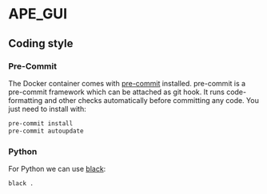 # APE_GUI

## Coding style

### Pre-Commit
The Docker container comes with [pre-commit](https://pre-commit.com/) installed.
pre-commit is a pre-commit framework which can be attached as git hook. It
runs code-formatting and other checks automatically before committing any code.
You just need to install with:

```bash
pre-commit install
pre-commit autoupdate
```

### Python

For Python we can use [black](https://github.com/ambv/black):

```bash
black .
```
